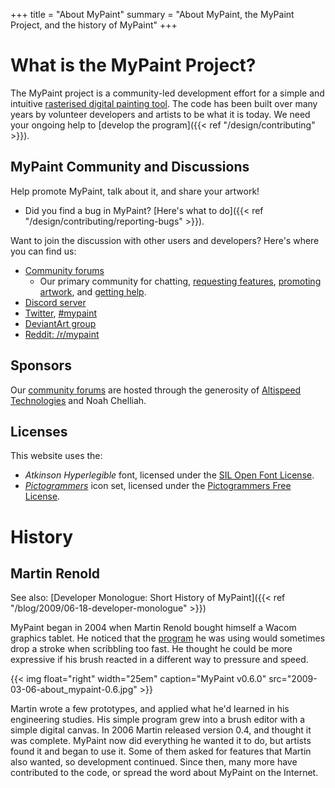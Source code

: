 +++
title = "About MyPaint"
summary = "About MyPaint, the MyPaint Project, and the history of MyPaint"
+++

# What is the MyPaint Project?
The MyPaint project is a community-led development effort for a simple and intuitive
[rasterised digital painting tool][wiki-raster].
The code has been built over many years by volunteer developers and artists to be
what it is today. We need your ongoing help to [develop the program]({{< ref "/design/contributing" >}}).

[wiki-raster]: https://en.wikipedia.org/wiki/Raster_graphics_editor

## MyPaint Community and Discussions
Help promote MyPaint, talk about it, and share your artwork!
* Did you find a bug in MyPaint? [Here's what to do]({{< ref "/design/contributing/reporting-bugs" >}}).

Want to join the discussion with other users and developers? Here's where you can find us:
* [Community forums][forums]
    * Our primary community for chatting, [requesting features][forums-req], [promoting artwork][forums-promote], and [getting help][forums-support].
* [Discord server][discord]
* [Twitter][twitter], [#mypaint][twitter-community]
* [DeviantArt group][deviantart-community]
* [Reddit: /r/mypaint][reddit-community]

[forums]: https://community.mypaint.org/
[forums-req]: https://community.mypaint.org/c/feature-requests
[forums-promote]: https://community.mypaint.org/c/artshowcase
[forums-support]: https://community.mypaint.org/c/support
[discord]: https://discord.gg/TzCbFSCdwf
[twitter]: https://twitter.com/MyPaintApp
[twitter-community]: https://twitter.com/search?q=%23MyPaint
[reddit-community]: https://www.reddit.com/r/mypaint
[deviantart-community]: http://mypaint.deviantart.com/

## Sponsors
Our [community forums][forums] are hosted through the generosity of [Altispeed Technologies](https://altispeed.com/) and Noah Chelliah.

## Licenses
This website uses the:
- *Atkinson Hyperlegible* font, licensed under the [SIL Open Font
License][OFL].
- *[Pictogrammers][Pictogrammers]* icon set, licensed
under the [Pictogrammers Free License][Pictogrammers-license].

[OFL]: https://scripts.sil.org/cms/scripts/page.php?site_id=nrsi&id=OFL
[Pictogrammers]: https://pictogrammers.com/docs/general/license/
[Pictogrammers-license]: https://www.apache.org/licenses/LICENSE-2.0

# History

## Martin Renold
See also: [Developer Monologue: Short History of MyPaint]({{< ref "/blog/2009/06-18-developer-monologue" >}})

MyPaint began in 2004 when Martin Renold bought himself a Wacom 
graphics tablet. He noticed that the [program][gimp] he was using would 
sometimes drop a stroke when scribbling too fast. He thought he could 
be more expressive if his brush reacted in a different way to pressure 
and speed.

{{< img float="right" width="25em" caption="MyPaint v0.6.0" src="2009-03-06-about_mypaint-0.6.jpg" >}}

Martin wrote a few prototypes, and applied what he'd learned in his 
engineering studies. His simple program grew into a brush editor with a 
simple digital canvas. In 2006 Martin released version 0.4, and thought 
it was complete. MyPaint now did everything he wanted it to do, but 
artists found it and began to use it. Some of them asked for features 
that Martin also wanted, so development continued. Since then, many 
more have contributed to the code, or spread the word about MyPaint on 
the Internet.

[gimp]: http://gimp.org
[revoy]: http://davidrevoy.com
[da]: http://mypaint.deviantart.com/
[mypaint-ss-1]: "MyPaint-0.6" 
